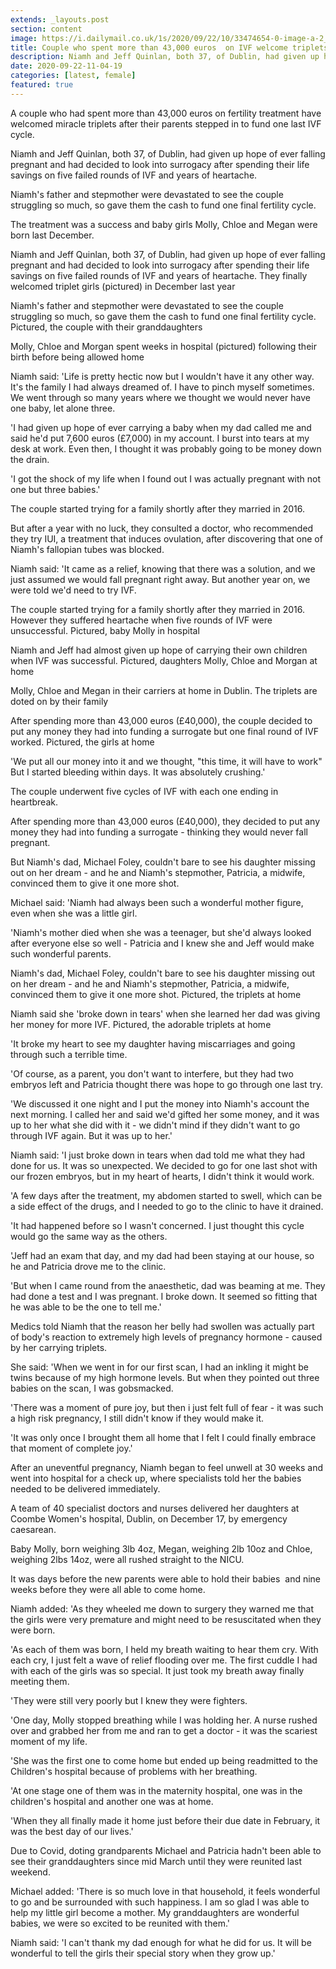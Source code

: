 ```yaml
---
extends: _layouts.post
section: content
image: https://i.dailymail.co.uk/1s/2020/09/22/10/33474654-0-image-a-2_1600765952240.jpg 
title: Couple who spent more than 43,000 euros  on IVF welcome triplets 
description: Niamh and Jeff Quinlan, both 37, of Dublin, had given up hope of ever falling pregnant and had decided to look into surrogacy after spending their life savings on five failed rounds of IVF. 
date: 2020-09-22-11-04-19 
categories: [latest, female] 
featured: true 
--- 
```

A couple who had spent more than 43,000 euros on fertility treatment have welcomed miracle triplets after their parents stepped in to fund one last IVF cycle.

Niamh and Jeff Quinlan, both 37, of Dublin, had given up hope of ever falling pregnant and had decided to look into surrogacy after spending their life savings on five failed rounds of IVF and years of heartache.

Niamh's father and stepmother were devastated to see the couple struggling so much, so gave them the cash to fund one final fertility cycle. 

The treatment was a success and baby girls Molly, Chloe and Megan were born last December. 

Niamh and Jeff Quinlan, both 37, of Dublin, had given up hope of ever falling pregnant and had decided to look into surrogacy after spending their life savings on five failed rounds of IVF and years of heartache. They finally welcomed triplet girls (pictured) in December last year

Niamh's father and stepmother were devastated to see the couple struggling so much, so gave them the cash to fund one final fertility cycle. Pictured, the couple with their granddaughters

Molly, Chloe and Morgan spent weeks in hospital (pictured) following their birth before being allowed home

Niamh said: 'Life is pretty hectic now but I wouldn't have it any other way. It's the family I had always dreamed of. I have to pinch myself sometimes. We went through so many years where we thought we would never have one baby, let alone three.

'I had given up hope of ever carrying a baby when my dad called me and said he'd put 7,600 euros (£7,000) in my account. I burst into tears at my desk at work. Even then, I thought it was probably going to be money down the drain.

'I got the shock of my life when I found out I was actually pregnant with not one but three babies.'

The couple started trying for a family shortly after they married in 2016.

But after a year with no luck, they consulted a doctor, who recommended they try IUI, a treatment that induces ovulation, after discovering that one of Niamh's fallopian tubes was blocked.

Niamh said: 'It came as a relief, knowing that there was a solution, and we just assumed we would fall pregnant right away. But another year on, we were told we'd need to try IVF.

The couple started trying for a family shortly after they married in 2016. However they suffered heartache when five rounds of IVF were unsuccessful. Pictured, baby Molly in hospital

Niamh and Jeff had almost given up hope of carrying their own children when IVF was successful. Pictured, daughters Molly, Chloe and Morgan at home

Molly, Chloe and Megan in their carriers at home in Dublin. The triplets are doted on by their family 

After spending more than 43,000 euros (£40,000), the couple decided to put any money they had into funding a surrogate but one final round of IVF worked. Pictured, the girls at home 

'We put all our money into it and we thought, "this time, it will have to work" But I started bleeding within days. It was absolutely crushing.'

The couple underwent five cycles of IVF with each one ending in heartbreak.

After spending more than 43,000 euros (£40,000), they decided to put any money they had into funding a surrogate - thinking they would never fall pregnant.

But Niamh's dad, Michael Foley, couldn't bare to see his daughter missing out on her dream - and he and Niamh's stepmother, Patricia, a midwife, convinced them to give it one more shot.

Michael said: 'Niamh had always been such a wonderful mother figure, even when she was a little girl.

'Niamh's mother died when she was a teenager, but she'd always looked after everyone else so well - Patricia and I knew she and Jeff would make such wonderful parents.

Niamh's dad, Michael Foley, couldn't bare to see his daughter missing out on her dream - and he and Niamh's stepmother, Patricia, a midwife, convinced them to give it one more shot. Pictured, the triplets at home 

Niamh said she 'broke down in tears' when she learned her dad was giving her money for more IVF. Pictured, the adorable triplets at home 

'It broke my heart to see my daughter having miscarriages and going through such a terrible time.

'Of course, as a parent, you don't want to interfere, but they had two embryos left and Patricia thought there was hope to go through one last try.

'We discussed it one night and I put the money into Niamh's account the next morning. I called her and said we'd gifted her some money, and it was up to her what she did with it - we didn't mind if they didn't want to go through IVF again. But it was up to her.'

Niamh said: 'I just broke down in tears when dad told me what they had done for us. It was so unexpected. We decided to go for one last shot with our frozen embryos, but in my heart of hearts, I didn't think it would work.

'A few days after the treatment, my abdomen started to swell, which can be a side effect of the drugs, and I needed to go to the clinic to have it drained.



'It had happened before so I wasn't concerned. I just thought this cycle would go the same way as the others.

'Jeff had an exam that day, and my dad had been staying at our house, so he and Patricia drove me to the clinic.

'But when I came round from the anaesthetic, dad was beaming at me. They had done a test and I was pregnant. I broke down. It seemed so fitting that he was able to be the one to tell me.'

Medics told Niamh that the reason her belly had swollen was actually part of body's reaction to extremely high levels of pregnancy hormone - caused by her carrying triplets.

She said: 'When we went in for our first scan, I had an inkling it might be twins because of my high hormone levels. But when they pointed out three babies on the scan, I was gobsmacked.

'There was a moment of pure joy, but then i just felt full of fear - it was such a high risk pregnancy, I still didn't know if they would make it.

'It was only once I brought them all home that I felt I could finally embrace that moment of complete joy.'

After an uneventful pregnancy, Niamh began to feel unwell at 30 weeks and went into hospital for a check up, where specialists told her the babies needed to be delivered immediately.

A team of 40 specialist doctors and nurses delivered her daughters at Coombe Women's hospital, Dublin, on December 17, by emergency caesarean.

Baby Molly, born weighing 3lb 4oz, Megan, weighing 2lb 10oz and Chloe, weighing 2lbs 14oz, were all rushed straight to the NICU.

It was days before the new parents were able to hold their babies  and nine weeks before they were all able to come home.

Niamh added: 'As they wheeled me down to surgery they warned me that the girls were very premature and might need to be resuscitated when they were born.

'As each of them was born, I held my breath waiting to hear them cry. With each cry, I just felt a wave of relief flooding over me. The first cuddle I had with each of the girls was so special. It just took my breath away finally meeting them.

'They were still very poorly but I knew they were fighters.

'One day, Molly stopped breathing while I was holding her. A nurse rushed over and grabbed her from me and ran to get a doctor - it was the scariest moment of my life.

'She was the first one to come home but ended up being readmitted to the Children's hospital because of problems with her breathing.

'At one stage one of them was in the maternity hospital, one was in the children's hospital and another one was at home.

'When they all finally made it home just before their due date in February, it was the best day of our lives.'

Due to Covid, doting grandparents Michael and Patricia hadn't been able to see their granddaughters since mid March until they were reunited last weekend.

Michael added: 'There is so much love in that household, it feels wonderful to go and be surrounded with such happiness. I am so glad I was able to help my little girl become a mother. My granddaughters are wonderful babies, we were so excited to be reunited with them.'

Niamh said: 'I can't thank my dad enough for what he did for us. It will be wonderful to tell the girls their special story when they grow up.'

